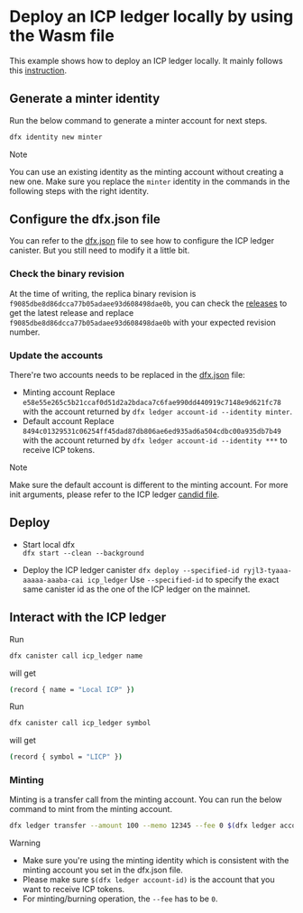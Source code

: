 # Deploy an ICP ledger locally by using the Wasm file

This example shows how to deploy an ICP ledger locally. It mainly follows this [instruction](https://internetcomputer.org/docs/current/developer-docs/defi/tokens/ledger/setup/icp_ledger_setup#deploying-the-ledger-locally). 

## Generate a minter identity

Run the below command to generate a minter account for next steps.

```bash
dfx identity new minter
```

> [!NOTE]
> You can use an existing identity as the minting account without creating a new one.
> Make sure you replace the `minter` identity in the commands in the following steps with the right identity.

## Configure the dfx.json file

You can refer to the [dfx.json](./dfx.json) file to see how to configure the ICP ledger canister. But you still need to modify it a little bit.

### Check the binary revision

At the time of writing, the replica binary revision is `f9085dbe8d86dcca77b05adaee93d608498dae0b`, you can check the [releases](https://dashboard.internetcomputer.org/releases) to get the latest release and replace `f9085dbe8d86dcca77b05adaee93d608498dae0b` with your expected revision number.

### Update the accounts

There're two accounts needs to be replaced in the [dfx.json](./dfx.json) file:

- Minting account
  Replace `e58e55e265c5b21ccaf0d51d2a2bdaca7c6fae990dd440919c7148e9d621fc78` with the account returned by `dfx ledger account-id --identity minter`.
- Default account 
  Replace `8494c01329531c06254ff45dad87db806ae6ed935ad6a504cdbc00a935db7b49` with the account returned by `dfx ledger account-id --identity ***` to receive ICP tokens.

> [!NOTE]
> Make sure the default account is different to the minting account.
> For more init arguments, please refer to the ICP ledger [candid file](https://github.com/dfinity/ic/blob/master/rs/ledger_suite/icp/ledger.did#L293).

## Deploy

- Start local dfx  
  `dfx start --clean --background`

- Deploy the ICP ledger canister
  `dfx deploy --specified-id ryjl3-tyaaa-aaaaa-aaaba-cai icp_ledger`
  Use `--specified-id` to specify the exact same canister id as the one of the ICP ledger on the mainnet.

## Interact with the ICP ledger

Run
```bash
dfx canister call icp_ledger name
```
will get
```bash
(record { name = "Local ICP" })
```

Run
```bash
dfx canister call icp_ledger symbol
```
will get
```bash
(record { symbol = "LICP" })
```

### Minting

Minting is a transfer call from the minting account. You can run the below command to mint from the minting account.

```bash
dfx ledger transfer --amount 100 --memo 12345 --fee 0 $(dfx ledger account-id) --identity minter
```

> [!WARNING]
> - Make sure you're using the minting identity which is consistent with the minting account you set in the dfx.json file.
> - Please make sure `$(dfx ledger account-id)` is the account that you want to receive ICP tokens.
> - For minting/burning operation, the `--fee` has to be `0`.
